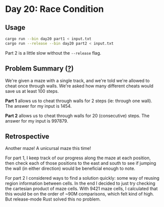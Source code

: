# Day 20: Race Condition

## Usage

```bash
cargo run --bin day20 part1 < input.txt
cargo run --release --bin day20 part2 < input.txt
```

Part 2 is a little slow without the `--release` flag.

## Problem Summary ([?](https://adventofcode.com/2024/day/20))

We're given a maze with a single track, and we're told we're allowed to cheat once through walls.
We're asked how many different cheats would save us at least 100 steps.

**Part 1** allows us to cheat through walls for 2 steps (ie: through one wall).
The answer for my input is 1454.

**Part 2** allows us to cheat through walls for 20 (consecutive) steps.
The answer for my input is 997879.

## Retrospective

Another maze!
A unicursal maze this time!

For part 1, I keep track of our progress along the maze at each position, then check each of those positions to the east and south to see if jumping the wall (in either direction) would be beneficial enough to note.

For part 2 I considered ways to find a solution quickly: some way of reusing region information between cells.
In the end I decided to just try checking the cartesian product of maze cells.
With 9421 maze cells, I calculated that this would be on the order of ~90M comparisons, which felt kind of high.
But release-mode Rust solved this no problem.

